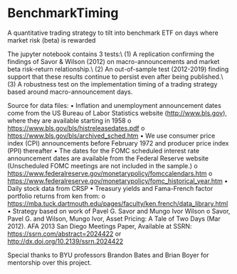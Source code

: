 # BenchmarkTiming
A quantitative trading strategy to tilt into benchmark ETF on days where market risk (beta) is rewarded

The jupyter notebook contains 3 tests:\\
  (1) A replication confirming the findings of Savor & Wilson (2012) on macro-announcements and market beta risk-return relationship.\\
  (2) An out-of-sample test (2012-2019) finding support that these results continue to persist even after being published.\\
  (3) A robustness test on the implementation timing of a trading strategy based around macro-announcement days.

Source for data files: 
•	Inflation and unemployment announcement dates come from the US Bureau of Labor Statistics website (http://www.bls.gov), where they are available starting in 1958
  o	https://www.bls.gov/bls/histreleasedates.pdf
  o	https://www.bls.gov/bls/archived_sched.htm
•	We use consumer price index (CPI) announcements before February 1972 and producer price index (PPI) thereafter
•	The dates for the FOMC scheduled interest rate announcement dates are available from the Federal Reserve website (Unscheduled FOMC meetings are not included in the sample.)     o https://www.federalreserve.gov/monetarypolicy/fomccalendars.htm
  o https://www.federalreserve.gov/monetarypolicy/fomc_historical_year.htm
• Daily stock data from CRSP
• Treasury yields and Fama-French factor portfolio returns from ken from:
  o https://mba.tuck.dartmouth.edu/pages/faculty/ken.french/data_library.html
•	Strategy based on work of Pavel G. Savor and Mungo Ivor Wilson
  o Savor, Pavel G. and Wilson, Mungo Ivor, Asset Pricing: A Tale of Two Days (Mar 2012). AFA 2013 San Diego Meetings Paper, Available at SSRN:        https://ssrn.com/abstract=2024422 or http://dx.doi.org/10.2139/ssrn.2024422
  
Special thanks to BYU professors Brandon Bates and Brian Boyer for mentorship over this project.
